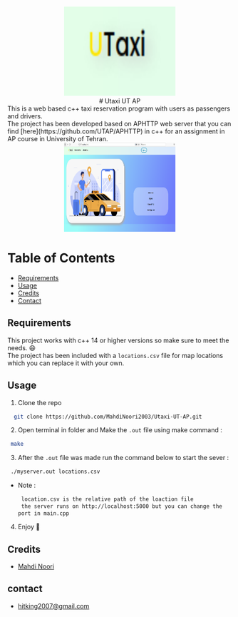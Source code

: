 <div align="center">
    <img src="images/logo.PNG" alt="Logo" width="250" height="200"><br>
    # Utaxi UT AP
</div>
This is a web based c++ taxi reservation program with users as passengers and drivers.
<br>
The project has been developed based on APHTTP web server that you can find [here](https://github.com/UTAP/APHTTP) in c++ for an assignment in AP course in University of Tehran.
<div align="center">
    <img src="images/utaxi.PNG" alt="Utaxi" width="250" height="200">
</div>

# Table of Contents
* [Requirements](#requirements)
* [Usage](#usage)
* [Credits](#credits)
* [Contact](#contact)

## Requirements
This project works with c++ 14 or higher versions so make sure to meet the needs. 😄<br>
The project has been included with a ``locations.csv`` file for map locations which you can replace it with your own.
## Usage
1. Clone the repo
 ```sh
   git clone https://github.com/MahdiNoori2003/Utaxi-UT-AP.git
   ```
2. Open terminal in folder and Make the ``.out`` file using make command :
  ```sh
   make
   ```
3. After the ``.out`` file was made run the command below to start the sever :
   
  ```sh
   ./myserver.out locations.csv
   ```
* Note :
  
  ```text
   location.csv is the relative path of the loaction file
   the server runs on http://localhost:5000 but you can change the port in main.cpp
   ```
4. Enjoy 🚖

## Credits
* [Mahdi Noori](https://github.com/MahdiNoori2003)

## contact
* [hitking2007@gmail.com]()
